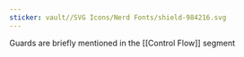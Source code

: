 ```yaml
---
sticker: vault//SVG Icons/Nerd Fonts/shield-984216.svg
---
```

Guards are briefly mentioned in the [[Control Flow]] segment